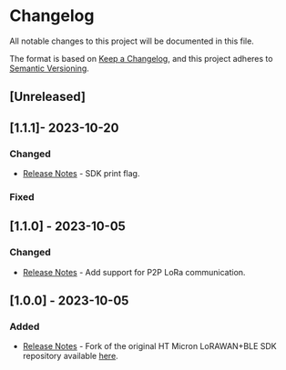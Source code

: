 # Changelog

All notable changes to this project will be documented in this file.

The format is based on [Keep a Changelog](https://keepachangelog.com/en/1.0.0/),
and this project adheres to [Semantic Versioning](https://semver.org/spec/v2.0.0.html).

## [Unreleased]

## [1.1.1]- 2023-10-20

### Changed

- [Release Notes](/Docs/release-notes.md) - SDK print flag.

### Fixed

## [1.1.0] - 2023-10-05

### Changed

- [Release Notes](/Docs/release-notes.md) - Add support for P2P LoRa communication.

## [1.0.0] - 2023-10-05

### Added

- [Release Notes](/Docs/release-notes.md) - Fork of the original HT Micron LoRAWAN+BLE SDK repository available [here](https://github.com/htmicron/htlrbl32l).
